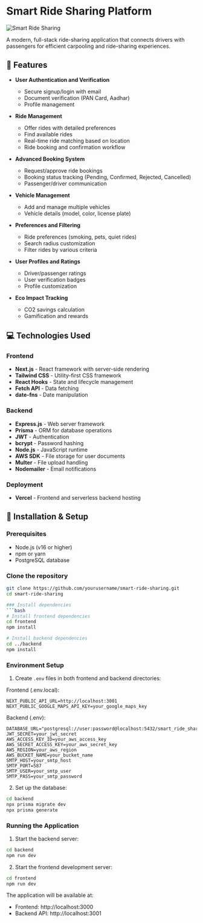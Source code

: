 # Smart Ride Sharing Platform

![Smart Ride Sharing](https://via.placeholder.com/800x400?text=Smart+Ride+Sharing)

A modern, full-stack ride-sharing application that connects drivers with passengers for efficient carpooling and ride-sharing experiences.

## 🚀 Features

- **User Authentication and Verification**
  - Secure signup/login with email
  - Document verification (PAN Card, Aadhar)
  - Profile management

- **Ride Management**
  - Offer rides with detailed preferences
  - Find available rides
  - Real-time ride matching based on location
  - Ride booking and confirmation workflow

- **Advanced Booking System**
  - Request/approve ride bookings
  - Booking status tracking (Pending, Confirmed, Rejected, Cancelled)
  - Passenger/driver communication

- **Vehicle Management**
  - Add and manage multiple vehicles
  - Vehicle details (model, color, license plate)

- **Preferences and Filtering**
  - Ride preferences (smoking, pets, quiet rides)
  - Search radius customization
  - Filter rides by various criteria

- **User Profiles and Ratings**
  - Driver/passenger ratings
  - User verification badges
  - Profile customization

- **Eco Impact Tracking**
  - CO2 savings calculation
  - Gamification and rewards

## 💻 Technologies Used

### Frontend
- **Next.js** - React framework with server-side rendering
- **Tailwind CSS** - Utility-first CSS framework
- **React Hooks** - State and lifecycle management
- **Fetch API** - Data fetching
- **date-fns** - Date manipulation

### Backend
- **Express.js** - Web server framework
- **Prisma** - ORM for database operations
- **JWT** - Authentication
- **bcrypt** - Password hashing
- **Node.js** - JavaScript runtime
- **AWS SDK** - File storage for user documents
- **Multer** - File upload handling
- **Nodemailer** - Email notifications

### Deployment
- **Vercel** - Frontend and serverless backend hosting

## 🔧 Installation & Setup

### Prerequisites
- Node.js (v16 or higher)
- npm or yarn
- PostgreSQL database

### Clone the repository
```bash
git clone https://github.com/yourusername/smart-ride-sharing.git
cd smart-ride-sharing

### Install dependencies
```bash
# Install frontend dependencies
cd frontend
npm install

# Install backend dependencies
cd ../backend
npm install
```

### Environment Setup
1. Create `.env` files in both frontend and backend directories:

Frontend (.env.local):
```env
NEXT_PUBLIC_API_URL=http://localhost:3001
NEXT_PUBLIC_GOOGLE_MAPS_API_KEY=your_google_maps_key
```

Backend (.env):
```env
DATABASE_URL="postgresql://user:password@localhost:5432/smart_ride_sharing"
JWT_SECRET=your_jwt_secret
AWS_ACCESS_KEY_ID=your_aws_access_key
AWS_SECRET_ACCESS_KEY=your_aws_secret_key
AWS_REGION=your_aws_region
AWS_BUCKET_NAME=your_bucket_name
SMTP_HOST=your_smtp_host
SMTP_PORT=587
SMTP_USER=your_smtp_user
SMTP_PASS=your_smtp_password
```

2. Set up the database:
```bash
cd backend
npx prisma migrate dev
npx prisma generate
```

### Running the Application

1. Start the backend server:
```bash
cd backend
npm run dev
```

2. Start the frontend development server:
```bash
cd frontend
npm run dev
```

The application will be available at:
- Frontend: http://localhost:3000
- Backend API: http://localhost:3001



